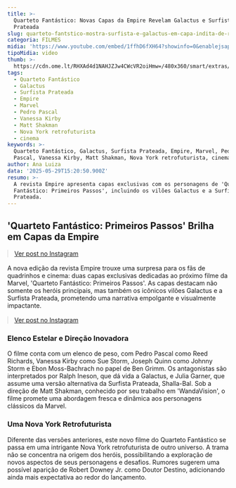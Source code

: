 ```yaml
---
title: >-
  Quarteto Fantástico: Novas Capas da Empire Revelam Galactus e Surfista
  Prateada
slug: quarteto-fantstico-mostra-surfista-e-galactus-em-capa-indita-de-revista
categoria: FILMES
midia: 'https://www.youtube.com/embed/1ffhD6fXH64?showinfo=0&enablejsapi=1'
tipoMidia: video
thumb: >-
  https://cdn.ome.lt/RHXAd4d1NAHJZJw4CWcVR2oiHmw=/480x360/smart/extras/conteudos/Captura_de_Tela_2025-05-29_as_12.16.41.png
tags:
  - Quarteto Fantástico
  - Galactus
  - Surfista Prateada
  - Empire
  - Marvel
  - Pedro Pascal
  - Vanessa Kirby
  - Matt Shakman
  - Nova York retrofuturista
  - cinema
keywords: >-
  Quarteto Fantástico, Galactus, Surfista Prateada, Empire, Marvel, Pedro
  Pascal, Vanessa Kirby, Matt Shakman, Nova York retrofuturista, cinema
author: Ana Luiza
data: '2025-05-29T15:20:50.900Z'
resumo: >-
  A revista Empire apresenta capas exclusivas com os personagens de 'Quarteto
  Fantástico: Primeiros Passos', incluindo os vilões Galactus e a Surfista
  Prateada.
---
```


## 'Quarteto Fantástico: Primeiros Passos' Brilha em Capas da Empire

<blockquote class="instagram-media" data-instgrm-permalink="https://www.instagram.com/p/DKPectZIr_2/" data-instgrm-version="14" style="width:100%; max-width:540px; margin:1rem auto;"><a href="https://www.instagram.com/p/DKPectZIr_2/">Ver post no Instagram</a></blockquote>

A nova edição da revista Empire trouxe uma surpresa para os fãs de quadrinhos e cinema: duas capas exclusivas dedicadas ao próximo filme da Marvel, 'Quarteto Fantástico: Primeiros Passos'. As capas destacam não somente os heróis principais, mas também os icônicos vilões Galactus e a Surfista Prateada, prometendo uma narrativa empolgante e visualmente impactante.

<blockquote class="instagram-media" data-instgrm-permalink="https://www.instagram.com/p/DKPeQ6kRX8L/" data-instgrm-version="14" style="width:100%; max-width:540px; margin:1rem auto;"><a href="https://www.instagram.com/p/DKPeQ6kRX8L/">Ver post no Instagram</a></blockquote>

### Elenco Estelar e Direção Inovadora

O filme conta com um elenco de peso, com Pedro Pascal como Reed Richards, Vanessa Kirby como Sue Storm, Joseph Quinn como Johnny Storm e Ebon Moss-Bachrach no papel de Ben Grimm. Os antagonistas são interpretados por Ralph Ineson, que dá vida a Galactus, e Julia Garner, que assume uma versão alternativa da Surfista Prateada, Shalla-Bal. Sob a direção de Matt Shakman, conhecido por seu trabalho em 'WandaVision', o filme promete uma abordagem fresca e dinâmica aos personagens clássicos da Marvel.

### Uma Nova York Retrofuturista

Diferente das versões anteriores, este novo filme do Quarteto Fantástico se passa em uma intrigante Nova York retrofuturista de outro universo. A trama não se concentra na origem dos heróis, possibilitando a exploração de novos aspectos de seus personagens e desafios. Rumores sugerem uma possível aparição de Robert Downey Jr. como Doutor Destino, adicionando ainda mais expectativa ao redor do lançamento.
